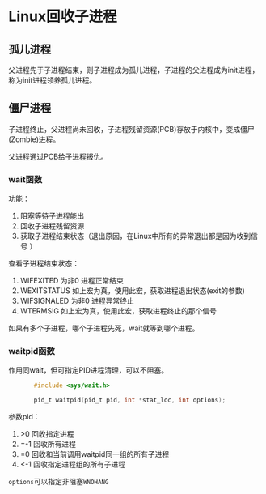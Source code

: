 # Linux回收子进程 

## 孤儿进程

父进程先于子进程结束，则子进程成为孤儿进程，子进程的父进程成为init进程，称为init进程领养孤儿进程。



## 僵尸进程

子进程终止，父进程尚未回收，子进程残留资源(PCB)存放于内核中，变成僵尸(Zombie)进程。

父进程通过PCB给子进程报仇。



### wait函数

功能：

1.  阻塞等待子进程能出
2. 回收子进程残留资源
3. 获取子进程结束状态（退出原因，在Linux中所有的异常退出都是因为收到信号 ）

查看子进程结束状态：

1. WIFEXITED 为非0 进程正常结束
2. WEXITSTATUS 如上宏为真，使用此宏，获取进程退出状态(exit的参数)
3. WIFSIGNALED 为非0 进程异常终止
4. WTERMSIG 如上宏为真，使用此宏，获取进程终止的那个信号



如果有多个子进程，哪个子进程先死，wait就等到哪个进程。



### waitpid函数

作用同wait，但可指定PID进程清理，可以不阻塞。

```c
       #include <sys/wait.h>

       pid_t waitpid(pid_t pid, int *stat_loc, int options);
```

参数pid：

1. \>0 回收指定进程
2. =-1 回收所有进程
3. =0 回收和当前调用waitpid同一组的所有子进程
4. <-1 回收指定进程组的所有子进程

`options`可以指定非阻塞`WNOHANG`

